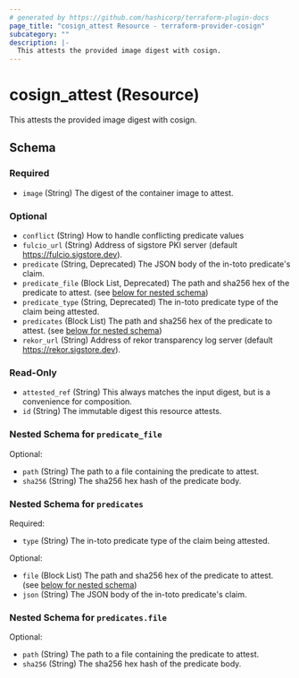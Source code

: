 ```yaml
---
# generated by https://github.com/hashicorp/terraform-plugin-docs
page_title: "cosign_attest Resource - terraform-provider-cosign"
subcategory: ""
description: |-
  This attests the provided image digest with cosign.
---
```


# cosign_attest (Resource)

This attests the provided image digest with cosign.



<!-- schema generated by tfplugindocs -->
## Schema

### Required

- `image` (String) The digest of the container image to attest.

### Optional

- `conflict` (String) How to handle conflicting predicate values
- `fulcio_url` (String) Address of sigstore PKI server (default https://fulcio.sigstore.dev).
- `predicate` (String, Deprecated) The JSON body of the in-toto predicate's claim.
- `predicate_file` (Block List, Deprecated) The path and sha256 hex of the predicate to attest. (see [below for nested schema](#nestedblock--predicate_file))
- `predicate_type` (String, Deprecated) The in-toto predicate type of the claim being attested.
- `predicates` (Block List) The path and sha256 hex of the predicate to attest. (see [below for nested schema](#nestedblock--predicates))
- `rekor_url` (String) Address of rekor transparency log server (default https://rekor.sigstore.dev).

### Read-Only

- `attested_ref` (String) This always matches the input digest, but is a convenience for composition.
- `id` (String) The immutable digest this resource attests.

<a id="nestedblock--predicate_file"></a>
### Nested Schema for `predicate_file`

Optional:

- `path` (String) The path to a file containing the predicate to attest.
- `sha256` (String) The sha256 hex hash of the predicate body.


<a id="nestedblock--predicates"></a>
### Nested Schema for `predicates`

Required:

- `type` (String) The in-toto predicate type of the claim being attested.

Optional:

- `file` (Block List) The path and sha256 hex of the predicate to attest. (see [below for nested schema](#nestedblock--predicates--file))
- `json` (String) The JSON body of the in-toto predicate's claim.

<a id="nestedblock--predicates--file"></a>
### Nested Schema for `predicates.file`

Optional:

- `path` (String) The path to a file containing the predicate to attest.
- `sha256` (String) The sha256 hex hash of the predicate body.



